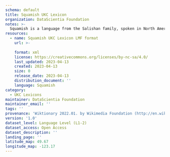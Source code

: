 ```yaml
---
schema: default
title: Squamish UKC Lexicon
organization: DataScientia Foundation
notes: >-
  Squamish is a language from the Salishan family, spoken in North America. The UKC Lexicon of Squamish is represented as a lexico-semantic network. It consists of words, word senses, synsets, as well as sense-level and synset-level relationships.
resources:
  - name: Squamish UKC Lexicon LMF format
    url: >-
      
    format: xml
    license: https://creativecommons.org/licenses/by-nc-sa/4.0/
    last_updated: 2023-04-13
    created: 2023-04-13
    size: 0
    release_date: 2023-04-13
    distribution_document: ''
    language: Squamish
category:
  - UKC Lexicons
maintainer: DataScientia Foundation
maintainer_email: ''
tags: ''
provenance: 'Wiktionary 2022.01. by Wikimedia Foundation (http://en.wiktionary.org); Princeton WordNet 2.1 by Princeton University (https://wordnet.princeton.edu)'
version: '1.0'
dataset_level: Language Level (L1-2)
dataset_access: Open Access
dataset_description: ''
landing_page: ''
latitude_map: 49.67
longitude_map: -123.17
---
```

